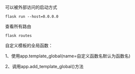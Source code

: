 可以被外部访问的启动方式

```
flask run --host=0.0.0.0
```

查看所有路由

```
flask routes
```

自定义模板的全局函数：

1、使用app.template\_global\(name=自定义函数名默认为函数名\)

2、调用app.add_template_global\(\)方法

